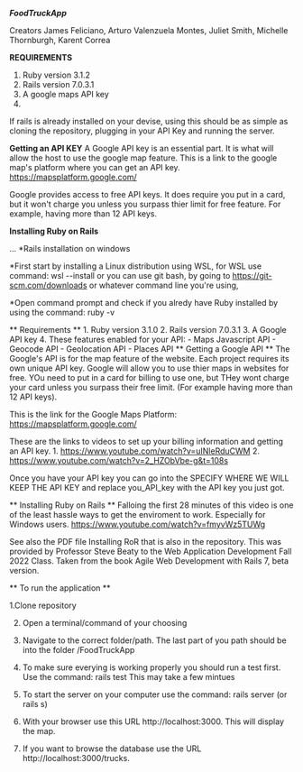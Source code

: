  ***FoodTruckApp***
                                                                    
Creators James Feliciano,  Arturo Valenzuela Montes, Juliet Smith,  Michelle Thornburgh, Karent Correa

**REQUIREMENTS**
  1. Ruby version 3.1.2
  2. Rails version 7.0.3.1
  3. A google maps API key
  4. 
If rails is already installed on your devise, using this should be as simple as cloning the repository, plugging in your API Key and running the server.

**Getting an API KEY**
A Google API key is an essential part. It is what will allow the host to use the google map feature. 
This is a link to the google map's platform where you can get an API key. 
https://mapsplatform.google.com/

Google provides access to free API keys. It does require you put in a card, but it won't charge you unless you surpass thier limit for free feature. For example, having more than 12 API keys. 



**Installing Ruby on Rails** 


... *Rails installation on windows

*First start by installing a Linux distribution using WSL, for WSL use command:  wsl --install or you can use git bash, by going to https://git-scm.com/downloads or whatever command line you're using,

*Open command prompt and check if you alredy have Ruby installed by using the command: ruby -v

** Requirements **
    1. Ruby version 3.1.0
    2. Rails version 7.0.3.1
    3. A Google API key
    4. These features enabled for your API: 
        - Maps Javascript API
        - Geocode API
        - Geolocation API
        - Places API
** Getting a Google API **
The Google's API is for the map feature of the website. Each project requires its own unique API key. Google will allow you to use thier maps in websites for free. YOu need to put in a card for billing to use one, but THey wont charge your card unless you surpass their free limit. (For example having more than 12 API keys). 

This is the link for the Google Maps Platform:
    https://mapsplatform.google.com/

These are the links to videos to set up your billing information and getting an API key. 
    1. https://www.youtube.com/watch?v=uINleRduCWM
    2. https://www.youtube.com/watch?v=2_HZObVbe-g&t=108s

Once you have your API key you can go into the 
    SPECIFY WHERE WE WILL KEEP THE API KEY
    and replace you_API_key with the API key you just got.

** Installing Ruby on Rails **
Falloing the first 28 minutes of this video is one of the least hassle ways to get the enviroment to work. Especially for Windows users. 
    https://www.youtube.com/watch?v=fmyvWz5TUWg

See also the PDF file Installing RoR that is also in the repository. This was provided by Professor Steve Beaty to the Web Application Development Fall 2022 Class. Taken from the book Agile Web Development with Rails 7, beta version. 

** To run the application ** 

1.Clone repository

2. Open a terminal/command of your choosing

3. Navigate to the correct folder/path. The last part of you path should be into the    folder /FoodTruckApp

4. To make sure everying is working properly you should run a test first. Use
the command: rails test
This may take a few mintues

5. To start the server on your computer use the command: rails server (or rails s)

6. With your browser use this URL http://localhost:3000. This will display the map.

7. If you want to browse the database use the URL http://localhost:3000/trucks.
